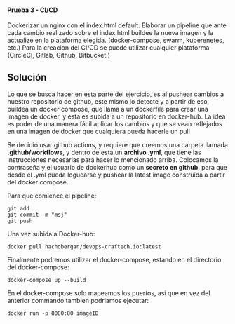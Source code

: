 #### Prueba 3 - CI/CD

Dockerizar un nginx con el index.html default.
Elaborar un pipeline que ante cada cambio realizado sobre el index.html buildee la nueva imagen y la actualize en la plataforma elegida. (docker-compose, swarm, kuberenetes, etc.)
Para la creacion del CI/CD se puede utilizar cualquier plataforma (CircleCI, Gitlab, Github, Bitbucket.)

## Solución

Lo que se busca hacer en esta parte del ejercicio, es al pushear cambios a nuestro repositorio de github, este mismo lo detecte y a partir de eso, buildea un docker compose, que llama a un dockerfile para crear una imagen de docker, y esta es subida a un repositorio en docker-hub. La idea es poder de una manera fácil aplicar los cambios y que se vean reflejados en una imagen de docker que cualquiera pueda hacerle un pull

Se decidió usar github actions, y requiere que creemos una carpeta llamada **.github/workflows**, y dentro de esta un **archivo .yml**, que tiene las instrucciones necesarias para hacer lo mencionado arriba. Colocamos la contraseña y el usuario de dockerhub como un **secreto en github**, para que desde el .yml pueda loguearse y pushear la latest image construida a partir del docker compose.

Para que comience el pipeline:

```
git add
git commit -m "msj"
git push
```

Una vez subida a Docker-hub:

```docker pull nachobergan/devops-craftech.io:latest```

Finalmente podremos utilizar el docker-compose, estando en el directorio del docker-compose:

 ```docker-compose up --build```

 En el docker-compose solo mapeamos los puertos, asi que en vez del anterior commando tambien podriamos ejecutar:

```docker run -p 8080:80 imageID```
